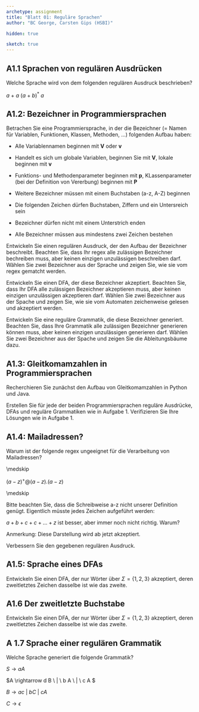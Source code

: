 ```yaml
---
archetype: assignment
title: "Blatt 01: Reguläre Sprachen"
author: "BC George, Carsten Gips (HSBI)"

hidden: true

sketch: true
---
```


## A1.1 Sprachen von regulären Ausdrücken

Welche Sprache wird von dem folgenden regulären Ausdruck beschrieben?

$a\ +\ a\ (a\ +\ b)^*\ a$


## A1.2: Bezeichner in Programmiersprachen

Betrachen Sie eine Programmiersprache, in der die Bezeichner (= Namen für Variablen, Funktionen, Klassen, Methoden, ...) folgenden Aufbau haben:

*   Alle Variablennamen beginnen mit **V** oder **v**

*   Handelt es sich um globale Variablen, beginnen Sie mit **V**, lokale beginnen mit **v**

*   Funktions- und Methodenparameter beginnen mit **p**, KLassenparameter (bei der Definition von Vererbung) beginnen mit **P**

*   Weitere Bezeichner müssen mit einem Buchstaben (a-z, A-Z) beginnen

*   Die folgenden Zeichen dürfen Buchstaben, Ziffern und ein Untersreich sein

*   Bezeichner dürfen nicht mit einem Unterstrich enden

*   Alle Bezeichner müssen aus mindestens zwei Zeichen bestehen


Entwickeln Sie einen regulären Ausdruck, der den Aufbau der Bezeichner beschreibt.
Beachten Sie, dass Ihr regex alle zulässigen Bezeichner bechreiben muss, aber keinen einzigen unzulässigen beschreiben darf. Wählen Sie zwei Bezeichner aus der Sprache und zeigen Sie, wie sie vom regex gematcht werden.

Entwickeln Sie einen DFA, der diese Bezeichner akzeptiert.
Beachten Sie, dass Ihr DFA alle zulässigen Bezeichner akzeptieren muss, aber keinen einzigen unzulässigen akzeptieren darf. Wählen Sie zwei Bezeichner aus der Spache und zeigen Sie, wie sie vom Automaten zeichenweise gelesen und akzeptiert werden.

Entwickeln Sie eine reguläre Grammatik, die diese Bezeichner generiert.
Beachten Sie, dass Ihre Grammatik alle zulässigen Bezeichner generieren können muss, aber keinen einzigen unzulässigen generieren darf. Wählen Sie zwei Bezeichner aus der Spache und zeigen Sie die Ableitungsbäume dazu.


## A1.3: Gleitkomamzahlen in Programmiersprachen
Recherchieren Sie zunächst den Aufbau von Gleitkomamzahlen in Python und Java.

Erstellen Sie für jede der beiden Programmiersprachen reguläre Ausdrücke, DFAs und reguläre Grammatiken wie in Aufgabe 1. Verifizieren Sie Ihre Lösungen wie in Aufgabe 1.


## A1.4: Mailadressen?

Warum ist der folgende regex ungeeignet für die Verarbeitung von Mailadressen?

\medskip

$(a-z)^+@(a-z).(a-z)$

\medskip

Bitte beachten Sie, dass die Schreibweise a-z nicht unserer Definition genügt. Eigentlich müsste jedes Zeichen aufgeführt werden:

$a + b + c + c + \ldots + z$ ist besser, aber immer noch nicht richtig. Warum?

Anmerkung: Diese Darstellung wird ab jetzt akzeptiert.

Verbessern Sie den gegebenen regulären Ausdruck.

## A1.5: Sprache eines DFAs

Entwickeln Sie einen DFA, der nur Wörter über $\Sigma = \{1,2,3\}$ akzeptiert, deren zweitletztes Zeichen dasselbe ist wie das zweite.

## A1.6 Der zweitletzte Buchstabe

Entwickeln Sie einen DFA, der nur Wörter über $\Sigma = \{1,2,3\}$ akzeptiert, deren zweitletztes Zeichen dasselbe ist wie das zweite.

## A 1.7 Sprache einer regulären Grammatik

Welche Sprache generiert die folgende Grammatik?

$S \rightarrow a A$

$A \rightarrow d B \ | \ b A \ | \ c A $

$B \rightarrow a c \ | \ b C \ | \ c A$

$C \rightarrow \epsilon$






